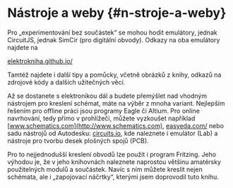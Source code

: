 # Nástroje a weby {#n-stroje-a-weby}

Pro „experimentování bez součástek“ se mohou hodit emulátory, jednak CircuitJS, jednak SimCir (pro digitální obvody). Odkazy na oba emulátory najdete na

[elektrokniha.github.io/](https://elektrokniha.github.io/)

Tamtéž najdete i další tipy a pomůcky, včetně obrázků z knihy, odkazů na zdrojové kódy a dalších užitečných věcí.

Až se dostanete s elektronikou dál a budete přemýšlet nad vhodným nástrojem pro kreslení schémat, máte na výběr z mnoha variant. Nejlepším řešením pro offline práci jsou programy Eagle či Altium. Pro online navrhování, tedy přímo v prohlížeči, můžete vyzkoušet například [www.schematics.com](http://www.schematics.com), [easyeda.com/](https://easyeda.com/) nebo sadu nástrojů od Autodesku: [circuits.io](https://circuits.io), kde naleznete i emulátor (Lab) a nástroje pro tvorbu desek plošných spojů (PCB).

Pro to nejjednodušší kreslení obvodů lze použít i program Fritzing. Jeho výhodou je, že v jeho knihovnách naleznete naprostou většinu amatérsky použitelných modulů a součástek. Navíc s ním můžete kreslit nejen schémata, ale i „zapojovací náčrtky“, kterými jsem doprovodil tuto knihu.